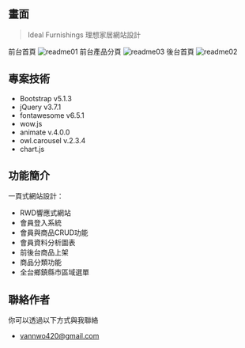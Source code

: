 
## 畫面

> Ideal Furnishings 理想家居網站設計

前台首頁
![readme01](https://github.com/vann420/Ideal-Furnishings240402/assets/165571974/b4ec8e11-b583-44f7-9fbe-f32bb6e340ec)
前台產品分頁
![readme03](https://github.com/vann420/Ideal-Furnishings240402/assets/165571974/62fd7989-c6c3-49d8-ba95-1cb8bd3d7035)
後台首頁
![readme02](https://github.com/vann420/Ideal-Furnishings240402/assets/165571974/222637b1-57a1-437d-bc26-c20cde39ab7c)


## 專案技術

- Bootstrap v5.1.3
- jQuery v3.7.1
- fontawesome v6.5.1
- wow.js
- animate v.4.0.0
- owl.carousel v.2.3.4
- chart.js


## 功能簡介

一頁式網站設計：

- RWD響應式網站
- 會員登入系統
- 會員與商品CRUD功能
- 會員資料分析圖表
- 前後台商品上架
- 商品分類功能
- 全台鄉鎮縣市區域選單



## 聯絡作者


你可以透過以下方式與我聯絡

- vannwo420@gmail.com

